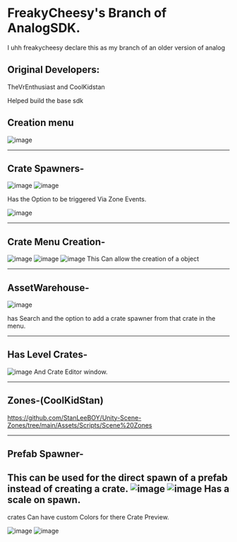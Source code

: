 # FreakyCheesy's Branch of AnalogSDK.

I uhh freakycheesy declare this as my branch of an older version of analog

## Original Developers:

TheVrEnthusiast and CoolKidstan

Helped build the base sdk


## Creation menu

![image](https://github.com/user-attachments/assets/f15b5451-a9da-466b-9a26-5bc46c6fdc6a)

________________________________________________________________________________________
## Crate Spawners-

![image](https://github.com/user-attachments/assets/c369ef11-d7e4-444e-8be8-67e2614dc1c6)
![image](https://github.com/user-attachments/assets/5e3aea9e-7162-49f1-b3ee-5e00fe22e756)

Has the Option to be triggered Via Zone Events.

![image](https://github.com/user-attachments/assets/5a7e0a59-2a95-46f9-a957-7e842783a595)

-----------------------------------------------------------------------------------------
## Crate Menu Creation-

![image](https://github.com/user-attachments/assets/405f3b12-ee6a-44df-9153-eaa3774c075c)
![image](https://github.com/user-attachments/assets/1f0ae0b6-c06f-4630-bf0d-767c327e152f)
![image](https://github.com/user-attachments/assets/38eb72f3-e11f-4282-bf1b-0389f8e3659b)
This Can allow the creation of a object 

-----------------------------------------------------------------------------------------
## AssetWarehouse-

![image](https://github.com/user-attachments/assets/aed93066-aed7-4968-a7fb-32187bec587f)

has Search and the option to add a crate spawner from that crate in the menu.

------------------------------------------------------------------------------------------
## Has Level Crates-

![image](https://github.com/user-attachments/assets/d5b93ea1-bd7e-495c-8f83-05f87ac4f383)
And Crate Editor window.

------------------------------------------------------------------------------------------
## Zones-(CoolKidStan)

https://github.com/StanLeeBOY/Unity-Scene-Zones/tree/main/Assets/Scripts/Scene%20Zones

------------------------------------------------------------------------------------------
## Prefab Spawner-

This can be used for the direct spawn of a prefab instead of creating a crate.
![image](https://github.com/user-attachments/assets/b120e232-78c3-4ec3-84ba-60e26c21c277)
![image](https://github.com/user-attachments/assets/11f70f9d-fc2b-4a77-a697-70d56e33aa65)
Has a scale on spawn.
------------------------------------------------------------------------------------------

crates Can have custom Colors for there Crate Preview.

![image](https://github.com/user-attachments/assets/f7c01133-676d-4cb0-9960-d9de5262eec1)
![image](https://github.com/user-attachments/assets/cbc0e90a-486d-4a46-89ef-1a8128be7a74)


